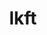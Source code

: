 ---
permalink: /engineering/projects/lkft/
project_maintainers: ''
project_stats: sub-projects
sub_projects:
- project_email: lkft-remote-lab
  project_link_name: lkft-remote-lab
  project_maintainers: ''
  project_name: lkft-remote-lab
  project_patches_url: http://patches.linaro.org/api/projects/238/?format=json
  project_scm_url: ''
  project_stats: 'true'
  project_url: https://github.com/Linaro/lkft-remote-lab
- project_email: lkft-tools
  project_link_name: lkft-tools
  project_maintainers: ''
  project_name: lkft-tools
  project_patches_url: http://patches.linaro.org/api/projects/244/?format=json
  project_scm_url: ''
  project_stats: 'true'
  project_url: https://github.com/Linaro/lkft-tools/
- project_email: lkft-website
  project_link_name: lkft-website
  project_maintainers: ''
  project_name: lkft-website
  project_patches_url: http://patches.linaro.org/api/projects/237/?format=json
  project_scm_url: ''
  project_stats: 'true'
  project_url: https://github.com/Linaro/lkft-website
title: lkft
---